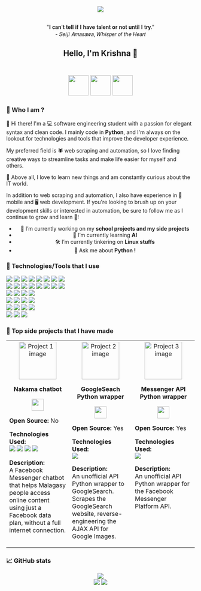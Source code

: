 <!--
  <p align=center>
    <img src="https://readme-typing-svg.herokuapp.com?font=roboto+mono&color=%teal&size=20&center=true&vCenter=true&lines=Chatbot%2C%20Web%20scraping%2C%20Automation%3BPython%20is%20the%20best%E2%9D%A4%EF%B8%8F%E2%9D%A4%EF%B8%8F%E2%9D%A4%EF%B8%8F%3BLinux%F0%9F%90%A7%E2%9D%A4%EF%B8%8F%E2%9D%A4%EF%B8%8F%E2%9D%A4%EF%B8%8F" alt="">
  </p>

  <img src="https://raw.githubusercontent.com/matfantinel/matfantinel/master/waves.svg" width="100%" height="150">
  <h1 align=center>
    Hello, I'm Krishna 👋
  </h1>
  -->
  
  <!--
    <p>
      <img src="https://user-images.githubusercontent.com/86867653/209480104-f7408663-8eda-4460-aae1-424d41848d54.png" />
    </p>
    <p>
      "𝑰𝒇 𝒚𝒐𝒖 𝒅𝒐𝒏'𝒕 𝒕𝒓𝒚, 𝒚𝒐𝒖'𝒍𝒍 𝒏𝒆𝒗𝒆𝒓 𝒌𝒏𝒐𝒘 𝒘𝒉𝒂𝒕 𝒚𝒐𝒖 𝒄𝒐𝒖𝒍𝒅 𝒉𝒂𝒗𝒆 𝒂𝒄𝒉𝒊𝒆𝒗𝒆𝒅."<br>
      - Sophie, Howl's Moving Castle
    </p>
    <img src="https://readme-typing-svg.demolab.com?font=Fira+Code&pause=1000&color=276CC9&width=435&lines=The+name's+%F0%9D%90%8A%F0%9D%90%AB%F0%9D%90%A2%F0%9D%90%AC%F0%9D%90%A1%F0%9D%90%A7%F0%9D%90%9A;21+years+old;He%2FHim;Python+developer;Chatbot%2C+Web+scraping%2C+Automation;Linux+user+%F0%9F%90%A7%E2%9D%A4%EF%B8%8F%E2%9D%A4%EF%B8%8F%E2%9D%A4%EF%B8%8F" alt="Typing SVG" />
  -->

<div align="center">
  <img src="https://cdn.myanimelist.net/s/common/uploaded_files/1446394608-91d452a88161df22ebe98de2b680e5a6.jpeg" />
  <br>
  <br>
  <p>
    "𝐈 𝐜𝐚𝐧'𝐭 𝐭𝐞𝐥𝐥 𝐢𝐟 𝐈 𝐡𝐚𝐯𝐞 𝐭𝐚𝐥𝐞𝐧𝐭 𝐨𝐫 𝐧𝐨𝐭 𝐮𝐧𝐭𝐢𝐥 𝐈 𝐭𝐫𝐲."<br>
    - 𝑆𝑒𝑖𝑗𝑖 𝐴𝑚𝑎𝑠𝑎𝑤𝑎, 𝑊ℎ𝑖𝑠𝑝𝑒𝑟 𝑜𝑓 𝑡ℎ𝑒 𝐻𝑒𝑎𝑟𝑡
  </p>
</div>

<h2 align=center>
  Hello, I'm Krishna 👋
  <br>
  <br>
  <p align="center">
  <a style="text-decoration: none; outline: none;" href="https://web.facebook.com/fitiavana.leonheart">
    <img src="https://upload.wikimedia.org/wikipedia/commons/thumb/c/c3/Facebook_icon_%28black%29.svg/2048px-Facebook_icon_%28black%29.svg.png" width=54>
  </a>
  <a style="text-decoration: none; outline: none;" href="mailto:fitiavana.krishna@gmail.com">
    <img src="https://cdn.icon-icons.com/icons2/652/PNG/512/gmail_icon-icons.com_59877.png" width=54>
  </a>
  <!-- Add linkedin -->
  <a style="text-decoration: none; outline: none;" href="https://www.linkedin.com/in/fitiavana-anhy-krishna">
    <img src="https://cdn.icon-icons.com/icons2/652/PNG/512/linkedin_icon-icons.com_59873.png" width=54>
  </a>
</p>
</h2>


### 👤 Who I am ?
👋 Hi there! I'm a 💻 software engineering student with a passion for elegant syntax and clean code. I mainly code in **Python**, and I'm always on the lookout for technologies and tools that improve the developer experience.

My preferred field is 🕷️ web scraping and automation, so I love finding creative ways to streamline tasks and make life easier for myself and others.

🌟 Above all, I love to learn new things and am constantly curious about the IT world.

In addition to web scraping and automation, I also have experience in 📱 mobile and 🖥️ web development. If you're looking to brush up on your development skills or interested in automation, be sure to follow me as I continue to grow and learn 🌱!

<ul style="text-align:center;">
  <li>🔭 I’m currently working on my <strong>school projects and my side projects</strong></li>
  <li>🌱 I’m currently learning <strong>AI</strong></li>
  <li>🛠️ I’m currently tinkering on <strong>Linux stuffs</strong></li>
  <li>💬 Ask me about <strong>Python !</strong></li>
</ul>


### 🧰 Technologies/Tools that I use
<div align="left">
  <img src="https://img.shields.io/badge/-Python-396E9B?style=for-the-badge&logo=python&logoColor=FFFFFF"/>
  <img src="https://img.shields.io/badge/-HTML-E44D26?&style=for-the-badge&logo=html5&logoColor=FFFFFF"/>
  <img src="https://img.shields.io/badge/-CSS-42A5F5?&style=for-the-badge&logo=css3&logoColor=FFFFFF"/>
  <img src="https://img.shields.io/badge/-JavaScript-FFCA28?style=for-the-badge&logo=javascript&logoColor=3B3931"/>
  <img src="https://img.shields.io/badge/-PHP-1E87E3?style=for-the-badge&logo=php&logoColor=FFFFFF"/>
  <img src="https://img.shields.io/badge/-Java-E54C44?style=for-the-badge&logo=java&logoColor=FFFFFF"/>
  <img src="https://img.shields.io/badge/-Dart-00CBB2?style=for-the-badge&logo=dart&logoColor=FFFFFF"/>
  <img src="https://img.shields.io/badge/-Go-00a6d0?style=for-the-badge&logo=go&logoColor=FFFFFF"/>
  <br>
  <img src="https://img.shields.io/badge/-FastAPI-000?style=for-the-badge&logo=fastapi&logoColor=FFFFFF"/>
  <img src="https://img.shields.io/badge/-Flask-000?style=for-the-badge&logo=flask&logoColor=FFFFFF"/>
  <img src="https://img.shields.io/badge/-Symfony-000?style=for-the-badge&logo=symfony&logoColor=FFFFFF"/>
  <img src="https://img.shields.io/badge/-Laravel-171923?style=for-the-badge&logo=laravel&logoColor=FFFFFF"/>
  <img src="https://img.shields.io/badge/-Selenium-16C636?style=for-the-badge&logo=selenium&logoColor=FFFFFF"/>
  <img src="https://img.shields.io/badge/-Playwright-1B1B1D?style=for-the-badge&logo=playwright&logoColor=FFFFFF"/>
  <img src="https://img.shields.io/badge/-Flutter-5cc2f0?style=for-the-badge&logo=flutter&logoColor=FFFFFF"/>
  <img src="https://img.shields.io/badge/-React-212121?style=for-the-badge&logo=react&logoColor=FFFFFF"/>
  <br>
  <img src="https://img.shields.io/badge/-MongoDB-00E661?style=for-the-badge&logo=mongodb&logoColor=FFFFFF"/>
  <img src="https://img.shields.io/badge/-MySQL-005E86?style=for-the-badge&logo=mysql&logoColor=FFFFFF"/>
  <img src="https://img.shields.io/badge/sqlite-%2307405e.svg?style=for-the-badge&logo=sqlite&logoColor=white"/>
  <img src="https://img.shields.io/badge/-Oracle-F00000?style=for-the-badge&logo=oracle&logoColor=FFFFFF"/>
  <br>
  <img src="https://img.shields.io/badge/AWS-%23FF9900.svg?style=for-the-badge&logo=amazon-aws&logoColor=white"/>
  <img src="https://img.shields.io/badge/Google%20Cloud-%234285F4.svg?style=for-the-badge&logo=google-cloud&logoColor=white"/>
  <img src="https://img.shields.io/badge/Oracle%20Cloud-F80000?style=for-the-badge&logo=oracle&logoColor=white"/>
  <img src="https://img.shields.io/badge/Render-%46E3B7.svg?style=for-the-badge&logo=render&logoColor=white"/>
  <br>
  <img src="https://img.shields.io/badge/VS%20Code%20Insiders-35b393.svg?style=for-the-badge&logo=visual-studio-code&logoColor=white"/>
  <img src="https://img.shields.io/badge/IntelliJ%20IDEA-000000.svg?style=for-the-badge&logo=intellij-idea&logoColor=white"/>
  <img src="https://img.shields.io/badge/pycharm-143?style=for-the-badge&logo=pycharm&logoColor=black&color=black&labelColor=green"/>
  <img src="https://img.shields.io/badge/jupyter-%23FA0F00.svg?style=for-the-badge&logo=jupyter&logoColor=white"/>
  <br>
  <img src="https://img.shields.io/badge/-Ubuntu-D64613?style=for-the-badge&logo=ubuntu&logoColor=FFFFFF"/>
  <img src="https://img.shields.io/badge/-Manjaro%20Linux-33B959?style=for-the-badge&logo=manjaro&logoColor=FFFFFF"/>
  <img src="https://img.shields.io/badge/-Windows-357EC7?style=for-the-badge&logo=windows&logoColor=FFFFFF"/>
</div>

### 🚀 Top side projects that I have made

<table>
  <tr>
    <td width="33%" valign="top">
      <div align="center">
        <img src="https://user-images.githubusercontent.com/86867653/233262224-d85ca946-8989-473b-848d-87736557b0fb.png" alt="Project 1 image" width="100px">
      </div>
      <div>
        <p align="center"><strong>Nakama chatbot</strong></p>
        <p align="center">
          <a href="https://web.facebook.com/nakama.bot">
            <img src="https://krishna2206.github.io/assets/facebook-logo.avif" width="32">
          </a>
        </p>
        <p><strong>Open Source:</strong> No</p>
        <p>
          <strong>Technologies Used:</strong><br>
          <img src="https://img.shields.io/badge/-Python-396E9B?style=for-the-badge&logo=python&logoColor=FFFFFF"/>
          <img src="https://img.shields.io/badge/-Go-00a6d0?style=for-the-badge&logo=go&logoColor=FFFFFF"/>
          <img src="https://img.shields.io/badge/-FastAPI-000?style=for-the-badge&logo=fastapi&logoColor=FFFFFF"/>
          <img src="https://img.shields.io/badge/-MongoDB-00E661?style=for-the-badge&logo=mongodb&logoColor=FFFFFF"/>
        </p>
        <p>
          <strong>Description:</strong><br>
          A Facebook Messenger chatbot that helps Malagasy people access online content using just a Facebook data plan, without a full internet connection.
        </p>
      </div>
    </td>
    <td width="33%" valign="top">
      <div align="center">
        <img src="https://krishna2206.github.io/assets/google-logo.png" alt="Project 2 image" width="100px">
      </div>
      <div>
        <p align="center"><strong>GoogleSeach Python wrapper</strong></p>
        <p align="center">
          <a href="https://github.com/krishna2206/google-search-python">
            <img src="https://krishna2206.github.io/assets/github-icon.png" width="32">
          </a>
        </p>
        <p><strong>Open Source:</strong> Yes</p>
        <p>
          <strong>Technologies Used:</strong><br>
          <img src="https://img.shields.io/badge/-Python-396E9B?style=for-the-badge&logo=python&logoColor=FFFFFF"/>
        </p>
        <p>
          <strong>Description:</strong><br>
          An unofficial API Python wrapper to GoogleSearch. Scrapes the GoogleSearch website, reverse-engineering the AJAX API for Google Images.
        </p>
      </div>
    </td>
    <td width="33%" valign="top">
      <div align="center">
        <img src="https://krishna2206.github.io/assets/messenger-logo.png" alt="Project 3 image" width="100px">
      </div>
      <div>
        <p align="center"><strong>Messenger API Python wrapper</strong></p>
        <p align="center">
          <a href="https://github.com/krishna2206/messenger-api-python">
            <img src="https://krishna2206.github.io/assets/github-icon.png" width="32">
          </a>
        </p>
        <p><strong>Open Source:</strong> Yes</p>
        <p>
          <strong>Technologies Used:</strong><br>
          <img src="https://img.shields.io/badge/-Python-396E9B?style=for-the-badge&logo=python&logoColor=FFFFFF"/>
        </p>
        <p>
          <strong>Description:</strong><br>
          An unofficial API Python wrapper for the Facebook Messenger Platform API. 
        </p>
      </div>
    </td>
  </tr>
</table>


### 📈 GitHub stats
<p align="center">
  <img src="https://github-readme-streak-stats.herokuapp.com/?user=krishna2206&theme=dark&background=020712&border=020712&text_color=A4A6AC"><br>
  <img src="https://github-readme-stats.vercel.app/api?username=krishna2206&hide_title=true&count_private=true&show_icons=true&card_width=400&bg_color=020712&border_color=020712&text_color=A4A6AC">
  <img src="https://github-readme-stats.vercel.app/api/top-langs/?username=krishna2206&layout=compact&bg_color=020712&border_color=020712&text_color=A4A6AC&langs_count=8">
</p>

<!--
**krishna2206/krishna2206** is a ✨ _special_ ✨ repository because its `README.md` (this file) appears on your GitHub profile.

Here are some ideas to get you started:

- 🔭 I’m currently working on ...
- 🌱 I’m currently learning ...
- 👯 I’m looking to collaborate on ...
- 🤔 I’m looking for help with ...
- 💬 Ask me about ...
- 📫 How to reach me: ...
- 😄 Pronouns: ...
- ⚡ Fun fact: ...
-->
